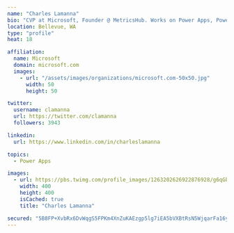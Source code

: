 ```yaml
---
name: "Charles Lamanna"
bio: "CVP at Microsoft, Founder @ MetricsHub. Works on Power Apps, Power Automate, Power Virtual Agent, Common Data Service and Dynamics 365."
location: Bellevue, WA
type: "profile"
heat: 18

affiliation:
  name: Microsoft
  domain: microsoft.com
  images:
    - url: "/assets/images/organizations/microsoft.com-50x50.jpg"
      width: 50
      height: 50

twitter:
  username: clamanna
  url: https://twitter.com/clamanna
  followers: 3943

linkedin:
  url: https://www.linkedin.com/in/charleslamanna

topics:
  - Power Apps

images:
  - url: https://pbs.twimg.com/profile_images/1263202626922876928/g6qGbHZ-_400x400.jpg
    width: 400
    height: 400
    isCached: true
    title: "Charles Lamanna"

secured: "5B8FP+XvbRx6DvWqgS5FPKm4XnZuKAEzgp5lg7iEA5bVXBtRsN5WjqarFa16ywMjPkJ68TaDDy9E1naJ3llEXf5IltORY5N5k61ydtKmn+wJ0zScNSvyfmRWv9MwYblC++s/F9pnhs8jC4wDeLhvVLADkviMVvH597nKcYXew60riFnYYwLFYK864A4VFoFIa+Qc2B7JbRF0bcx6olii97rwXiwrdY3iZEvc3yH6EMCewOQ49Hb+iha3KZ47knp2WktCcDY26wvAa4ypjEkQpl8ErhtuJ8umdYn7JrQgMbxGMSS9ssrAupqlYDUTGZrWaYObZ0IFKK0IKi3KnsT9rpgcNiS1MWUnkcu1oBF+9oZtDhA8iWUk4MgNfOKHaC/EZPiE6F9p0yQ0vEyUngJMn/Ijpfdmtwj0u2Gy381E1aY=;ZBq1KGtAMk/WutcWYE2dqQ=="
---
```


